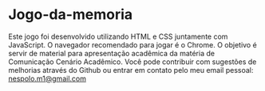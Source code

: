 # Jogo-da-memoria
 Este jogo foi desenvolvido utilizando HTML e CSS juntamente com JavaScript.
 O navegador recomendado para jogar é o Chrome.
 O objetivo é servir de material para apresentação acadêmica da matéria de Comunicação Cenário Acadêmico.
 Você pode contribuir com sugestões de melhorias através do Github ou entrar em contato pelo meu email pessoal: nespolo.m1@gmail.com
